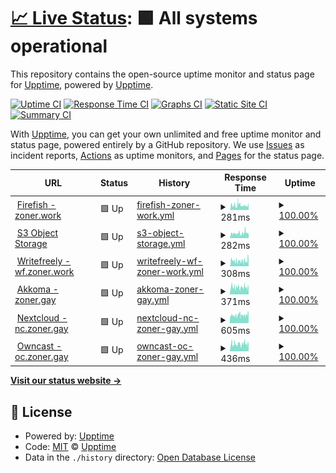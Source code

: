 # [📈 Live Status](https://status.zoner.work): <!--live status--> **🟩 All systems operational**

This repository contains the open-source uptime monitor and status page for [Upptime](https://upptime.js.org), powered by [Upptime](https://github.com/upptime/upptime).

[![Uptime CI](https://github.com/fencore/zoner-upptime/workflows/Uptime%20CI/badge.svg)](https://github.com/fencore/zoner-upptime/actions?query=workflow%3A%22Uptime+CI%22)
[![Response Time CI](https://github.com/fencore/zoner-upptime/workflows/Response%20Time%20CI/badge.svg)](https://github.com/fencore/zoner-upptime/actions?query=workflow%3A%22Response+Time+CI%22)
[![Graphs CI](https://github.com/fencore/zoner-upptime/workflows/Graphs%20CI/badge.svg)](https://github.com/fencore/zoner-upptime/actions?query=workflow%3A%22Graphs+CI%22)
[![Static Site CI](https://github.com/fencore/zoner-upptime/workflows/Static%20Site%20CI/badge.svg)](https://github.com/fencore/zoner-upptime/actions?query=workflow%3A%22Static+Site+CI%22)
[![Summary CI](https://github.com/fencore/zoner-upptime/workflows/Summary%20CI/badge.svg)](https://github.com/fencore/zoner-upptime/actions?query=workflow%3A%22Summary+CI%22)

With [Upptime](https://upptime.js.org), you can get your own unlimited and free uptime monitor and status page, powered entirely by a GitHub repository. We use [Issues](https://github.com/upptime/upptime/issues) as incident reports, [Actions](https://github.com/fencore/zoner-upptime/actions) as uptime monitors, and [Pages](https://status.zoner.work) for the status page.

<!--start: status pages-->
<!-- This summary is generated by Upptime (https://github.com/upptime/upptime) -->
<!-- Do not edit this manually, your changes will be overwritten -->
<!-- prettier-ignore -->
| URL | Status | History | Response Time | Uptime |
| --- | ------ | ------- | ------------- | ------ |
| <img alt="" src="https://icons.duckduckgo.com/ip3/zoner.work.ico" height="13"> [Firefish - zoner.work](https://zoner.work) | 🟩 Up | [firefish-zoner-work.yml](https://github.com/fencore/zoner-upptime/commits/HEAD/history/firefish-zoner-work.yml) | <details><summary><img alt="Response time graph" src="./graphs/firefish-zoner-work/response-time-week.png" height="20"> 281ms</summary><br><a href="https://status.zoner.work/history/firefish-zoner-work"><img alt="Response time 294" src="https://img.shields.io/endpoint?url=https%3A%2F%2Fraw.githubusercontent.com%2Ffencore%2Fzoner-upptime%2FHEAD%2Fapi%2Ffirefish-zoner-work%2Fresponse-time.json"></a><br><a href="https://status.zoner.work/history/firefish-zoner-work"><img alt="24-hour response time 281" src="https://img.shields.io/endpoint?url=https%3A%2F%2Fraw.githubusercontent.com%2Ffencore%2Fzoner-upptime%2FHEAD%2Fapi%2Ffirefish-zoner-work%2Fresponse-time-day.json"></a><br><a href="https://status.zoner.work/history/firefish-zoner-work"><img alt="7-day response time 281" src="https://img.shields.io/endpoint?url=https%3A%2F%2Fraw.githubusercontent.com%2Ffencore%2Fzoner-upptime%2FHEAD%2Fapi%2Ffirefish-zoner-work%2Fresponse-time-week.json"></a><br><a href="https://status.zoner.work/history/firefish-zoner-work"><img alt="30-day response time 294" src="https://img.shields.io/endpoint?url=https%3A%2F%2Fraw.githubusercontent.com%2Ffencore%2Fzoner-upptime%2FHEAD%2Fapi%2Ffirefish-zoner-work%2Fresponse-time-month.json"></a><br><a href="https://status.zoner.work/history/firefish-zoner-work"><img alt="1-year response time 294" src="https://img.shields.io/endpoint?url=https%3A%2F%2Fraw.githubusercontent.com%2Ffencore%2Fzoner-upptime%2FHEAD%2Fapi%2Ffirefish-zoner-work%2Fresponse-time-year.json"></a></details> | <details><summary><a href="https://status.zoner.work/history/firefish-zoner-work">100.00%</a></summary><a href="https://status.zoner.work/history/firefish-zoner-work"><img alt="All-time uptime 100.00%" src="https://img.shields.io/endpoint?url=https%3A%2F%2Fraw.githubusercontent.com%2Ffencore%2Fzoner-upptime%2FHEAD%2Fapi%2Ffirefish-zoner-work%2Fuptime.json"></a><br><a href="https://status.zoner.work/history/firefish-zoner-work"><img alt="24-hour uptime 100.00%" src="https://img.shields.io/endpoint?url=https%3A%2F%2Fraw.githubusercontent.com%2Ffencore%2Fzoner-upptime%2FHEAD%2Fapi%2Ffirefish-zoner-work%2Fuptime-day.json"></a><br><a href="https://status.zoner.work/history/firefish-zoner-work"><img alt="7-day uptime 100.00%" src="https://img.shields.io/endpoint?url=https%3A%2F%2Fraw.githubusercontent.com%2Ffencore%2Fzoner-upptime%2FHEAD%2Fapi%2Ffirefish-zoner-work%2Fuptime-week.json"></a><br><a href="https://status.zoner.work/history/firefish-zoner-work"><img alt="30-day uptime 100.00%" src="https://img.shields.io/endpoint?url=https%3A%2F%2Fraw.githubusercontent.com%2Ffencore%2Fzoner-upptime%2FHEAD%2Fapi%2Ffirefish-zoner-work%2Fuptime-month.json"></a><br><a href="https://status.zoner.work/history/firefish-zoner-work"><img alt="1-year uptime 100.00%" src="https://img.shields.io/endpoint?url=https%3A%2F%2Fraw.githubusercontent.com%2Ffencore%2Fzoner-upptime%2FHEAD%2Fapi%2Ffirefish-zoner-work%2Fuptime-year.json"></a></details>
| <img alt="" src="https://zoner.objects-us-east-1.dream.io/firefish/3441b9cc-2b08-476b-a1ff-d4e1d9abb3d2.png" height="13"> [S3 Object Storage](https://zoner.objects-us-east-1.dream.io/firefish/3441b9cc-2b08-476b-a1ff-d4e1d9abb3d2.png) | 🟩 Up | [s3-object-storage.yml](https://github.com/fencore/zoner-upptime/commits/HEAD/history/s3-object-storage.yml) | <details><summary><img alt="Response time graph" src="./graphs/s3-object-storage/response-time-week.png" height="20"> 282ms</summary><br><a href="https://status.zoner.work/history/s3-object-storage"><img alt="Response time 285" src="https://img.shields.io/endpoint?url=https%3A%2F%2Fraw.githubusercontent.com%2Ffencore%2Fzoner-upptime%2FHEAD%2Fapi%2Fs3-object-storage%2Fresponse-time.json"></a><br><a href="https://status.zoner.work/history/s3-object-storage"><img alt="24-hour response time 272" src="https://img.shields.io/endpoint?url=https%3A%2F%2Fraw.githubusercontent.com%2Ffencore%2Fzoner-upptime%2FHEAD%2Fapi%2Fs3-object-storage%2Fresponse-time-day.json"></a><br><a href="https://status.zoner.work/history/s3-object-storage"><img alt="7-day response time 282" src="https://img.shields.io/endpoint?url=https%3A%2F%2Fraw.githubusercontent.com%2Ffencore%2Fzoner-upptime%2FHEAD%2Fapi%2Fs3-object-storage%2Fresponse-time-week.json"></a><br><a href="https://status.zoner.work/history/s3-object-storage"><img alt="30-day response time 285" src="https://img.shields.io/endpoint?url=https%3A%2F%2Fraw.githubusercontent.com%2Ffencore%2Fzoner-upptime%2FHEAD%2Fapi%2Fs3-object-storage%2Fresponse-time-month.json"></a><br><a href="https://status.zoner.work/history/s3-object-storage"><img alt="1-year response time 285" src="https://img.shields.io/endpoint?url=https%3A%2F%2Fraw.githubusercontent.com%2Ffencore%2Fzoner-upptime%2FHEAD%2Fapi%2Fs3-object-storage%2Fresponse-time-year.json"></a></details> | <details><summary><a href="https://status.zoner.work/history/s3-object-storage">100.00%</a></summary><a href="https://status.zoner.work/history/s3-object-storage"><img alt="All-time uptime 100.00%" src="https://img.shields.io/endpoint?url=https%3A%2F%2Fraw.githubusercontent.com%2Ffencore%2Fzoner-upptime%2FHEAD%2Fapi%2Fs3-object-storage%2Fuptime.json"></a><br><a href="https://status.zoner.work/history/s3-object-storage"><img alt="24-hour uptime 100.00%" src="https://img.shields.io/endpoint?url=https%3A%2F%2Fraw.githubusercontent.com%2Ffencore%2Fzoner-upptime%2FHEAD%2Fapi%2Fs3-object-storage%2Fuptime-day.json"></a><br><a href="https://status.zoner.work/history/s3-object-storage"><img alt="7-day uptime 100.00%" src="https://img.shields.io/endpoint?url=https%3A%2F%2Fraw.githubusercontent.com%2Ffencore%2Fzoner-upptime%2FHEAD%2Fapi%2Fs3-object-storage%2Fuptime-week.json"></a><br><a href="https://status.zoner.work/history/s3-object-storage"><img alt="30-day uptime 100.00%" src="https://img.shields.io/endpoint?url=https%3A%2F%2Fraw.githubusercontent.com%2Ffencore%2Fzoner-upptime%2FHEAD%2Fapi%2Fs3-object-storage%2Fuptime-month.json"></a><br><a href="https://status.zoner.work/history/s3-object-storage"><img alt="1-year uptime 100.00%" src="https://img.shields.io/endpoint?url=https%3A%2F%2Fraw.githubusercontent.com%2Ffencore%2Fzoner-upptime%2FHEAD%2Fapi%2Fs3-object-storage%2Fuptime-year.json"></a></details>
| <img alt="" src="https://icons.duckduckgo.com/ip3/wf.zoner.work.ico" height="13"> [Writefreely - wf.zoner.work](https://wf.zoner.work) | 🟩 Up | [writefreely-wf-zoner-work.yml](https://github.com/fencore/zoner-upptime/commits/HEAD/history/writefreely-wf-zoner-work.yml) | <details><summary><img alt="Response time graph" src="./graphs/writefreely-wf-zoner-work/response-time-week.png" height="20"> 308ms</summary><br><a href="https://status.zoner.work/history/writefreely-wf-zoner-work"><img alt="Response time 291" src="https://img.shields.io/endpoint?url=https%3A%2F%2Fraw.githubusercontent.com%2Ffencore%2Fzoner-upptime%2FHEAD%2Fapi%2Fwritefreely-wf-zoner-work%2Fresponse-time.json"></a><br><a href="https://status.zoner.work/history/writefreely-wf-zoner-work"><img alt="24-hour response time 372" src="https://img.shields.io/endpoint?url=https%3A%2F%2Fraw.githubusercontent.com%2Ffencore%2Fzoner-upptime%2FHEAD%2Fapi%2Fwritefreely-wf-zoner-work%2Fresponse-time-day.json"></a><br><a href="https://status.zoner.work/history/writefreely-wf-zoner-work"><img alt="7-day response time 308" src="https://img.shields.io/endpoint?url=https%3A%2F%2Fraw.githubusercontent.com%2Ffencore%2Fzoner-upptime%2FHEAD%2Fapi%2Fwritefreely-wf-zoner-work%2Fresponse-time-week.json"></a><br><a href="https://status.zoner.work/history/writefreely-wf-zoner-work"><img alt="30-day response time 291" src="https://img.shields.io/endpoint?url=https%3A%2F%2Fraw.githubusercontent.com%2Ffencore%2Fzoner-upptime%2FHEAD%2Fapi%2Fwritefreely-wf-zoner-work%2Fresponse-time-month.json"></a><br><a href="https://status.zoner.work/history/writefreely-wf-zoner-work"><img alt="1-year response time 291" src="https://img.shields.io/endpoint?url=https%3A%2F%2Fraw.githubusercontent.com%2Ffencore%2Fzoner-upptime%2FHEAD%2Fapi%2Fwritefreely-wf-zoner-work%2Fresponse-time-year.json"></a></details> | <details><summary><a href="https://status.zoner.work/history/writefreely-wf-zoner-work">100.00%</a></summary><a href="https://status.zoner.work/history/writefreely-wf-zoner-work"><img alt="All-time uptime 100.00%" src="https://img.shields.io/endpoint?url=https%3A%2F%2Fraw.githubusercontent.com%2Ffencore%2Fzoner-upptime%2FHEAD%2Fapi%2Fwritefreely-wf-zoner-work%2Fuptime.json"></a><br><a href="https://status.zoner.work/history/writefreely-wf-zoner-work"><img alt="24-hour uptime 100.00%" src="https://img.shields.io/endpoint?url=https%3A%2F%2Fraw.githubusercontent.com%2Ffencore%2Fzoner-upptime%2FHEAD%2Fapi%2Fwritefreely-wf-zoner-work%2Fuptime-day.json"></a><br><a href="https://status.zoner.work/history/writefreely-wf-zoner-work"><img alt="7-day uptime 100.00%" src="https://img.shields.io/endpoint?url=https%3A%2F%2Fraw.githubusercontent.com%2Ffencore%2Fzoner-upptime%2FHEAD%2Fapi%2Fwritefreely-wf-zoner-work%2Fuptime-week.json"></a><br><a href="https://status.zoner.work/history/writefreely-wf-zoner-work"><img alt="30-day uptime 100.00%" src="https://img.shields.io/endpoint?url=https%3A%2F%2Fraw.githubusercontent.com%2Ffencore%2Fzoner-upptime%2FHEAD%2Fapi%2Fwritefreely-wf-zoner-work%2Fuptime-month.json"></a><br><a href="https://status.zoner.work/history/writefreely-wf-zoner-work"><img alt="1-year uptime 100.00%" src="https://img.shields.io/endpoint?url=https%3A%2F%2Fraw.githubusercontent.com%2Ffencore%2Fzoner-upptime%2FHEAD%2Fapi%2Fwritefreely-wf-zoner-work%2Fuptime-year.json"></a></details>
| <img alt="" src="https://icons.duckduckgo.com/ip3/zoner.gay.ico" height="13"> [Akkoma - zoner.gay](https://zoner.gay) | 🟩 Up | [akkoma-zoner-gay.yml](https://github.com/fencore/zoner-upptime/commits/HEAD/history/akkoma-zoner-gay.yml) | <details><summary><img alt="Response time graph" src="./graphs/akkoma-zoner-gay/response-time-week.png" height="20"> 371ms</summary><br><a href="https://status.zoner.work/history/akkoma-zoner-gay"><img alt="Response time 369" src="https://img.shields.io/endpoint?url=https%3A%2F%2Fraw.githubusercontent.com%2Ffencore%2Fzoner-upptime%2FHEAD%2Fapi%2Fakkoma-zoner-gay%2Fresponse-time.json"></a><br><a href="https://status.zoner.work/history/akkoma-zoner-gay"><img alt="24-hour response time 341" src="https://img.shields.io/endpoint?url=https%3A%2F%2Fraw.githubusercontent.com%2Ffencore%2Fzoner-upptime%2FHEAD%2Fapi%2Fakkoma-zoner-gay%2Fresponse-time-day.json"></a><br><a href="https://status.zoner.work/history/akkoma-zoner-gay"><img alt="7-day response time 371" src="https://img.shields.io/endpoint?url=https%3A%2F%2Fraw.githubusercontent.com%2Ffencore%2Fzoner-upptime%2FHEAD%2Fapi%2Fakkoma-zoner-gay%2Fresponse-time-week.json"></a><br><a href="https://status.zoner.work/history/akkoma-zoner-gay"><img alt="30-day response time 369" src="https://img.shields.io/endpoint?url=https%3A%2F%2Fraw.githubusercontent.com%2Ffencore%2Fzoner-upptime%2FHEAD%2Fapi%2Fakkoma-zoner-gay%2Fresponse-time-month.json"></a><br><a href="https://status.zoner.work/history/akkoma-zoner-gay"><img alt="1-year response time 369" src="https://img.shields.io/endpoint?url=https%3A%2F%2Fraw.githubusercontent.com%2Ffencore%2Fzoner-upptime%2FHEAD%2Fapi%2Fakkoma-zoner-gay%2Fresponse-time-year.json"></a></details> | <details><summary><a href="https://status.zoner.work/history/akkoma-zoner-gay">100.00%</a></summary><a href="https://status.zoner.work/history/akkoma-zoner-gay"><img alt="All-time uptime 100.00%" src="https://img.shields.io/endpoint?url=https%3A%2F%2Fraw.githubusercontent.com%2Ffencore%2Fzoner-upptime%2FHEAD%2Fapi%2Fakkoma-zoner-gay%2Fuptime.json"></a><br><a href="https://status.zoner.work/history/akkoma-zoner-gay"><img alt="24-hour uptime 100.00%" src="https://img.shields.io/endpoint?url=https%3A%2F%2Fraw.githubusercontent.com%2Ffencore%2Fzoner-upptime%2FHEAD%2Fapi%2Fakkoma-zoner-gay%2Fuptime-day.json"></a><br><a href="https://status.zoner.work/history/akkoma-zoner-gay"><img alt="7-day uptime 100.00%" src="https://img.shields.io/endpoint?url=https%3A%2F%2Fraw.githubusercontent.com%2Ffencore%2Fzoner-upptime%2FHEAD%2Fapi%2Fakkoma-zoner-gay%2Fuptime-week.json"></a><br><a href="https://status.zoner.work/history/akkoma-zoner-gay"><img alt="30-day uptime 100.00%" src="https://img.shields.io/endpoint?url=https%3A%2F%2Fraw.githubusercontent.com%2Ffencore%2Fzoner-upptime%2FHEAD%2Fapi%2Fakkoma-zoner-gay%2Fuptime-month.json"></a><br><a href="https://status.zoner.work/history/akkoma-zoner-gay"><img alt="1-year uptime 100.00%" src="https://img.shields.io/endpoint?url=https%3A%2F%2Fraw.githubusercontent.com%2Ffencore%2Fzoner-upptime%2FHEAD%2Fapi%2Fakkoma-zoner-gay%2Fuptime-year.json"></a></details>
| <img alt="" src="https://icons.duckduckgo.com/ip3/nc.zoner.gay.ico" height="13"> [Nextcloud - nc.zoner.gay](https://nc.zoner.gay) | 🟩 Up | [nextcloud-nc-zoner-gay.yml](https://github.com/fencore/zoner-upptime/commits/HEAD/history/nextcloud-nc-zoner-gay.yml) | <details><summary><img alt="Response time graph" src="./graphs/nextcloud-nc-zoner-gay/response-time-week.png" height="20"> 605ms</summary><br><a href="https://status.zoner.work/history/nextcloud-nc-zoner-gay"><img alt="Response time 600" src="https://img.shields.io/endpoint?url=https%3A%2F%2Fraw.githubusercontent.com%2Ffencore%2Fzoner-upptime%2FHEAD%2Fapi%2Fnextcloud-nc-zoner-gay%2Fresponse-time.json"></a><br><a href="https://status.zoner.work/history/nextcloud-nc-zoner-gay"><img alt="24-hour response time 683" src="https://img.shields.io/endpoint?url=https%3A%2F%2Fraw.githubusercontent.com%2Ffencore%2Fzoner-upptime%2FHEAD%2Fapi%2Fnextcloud-nc-zoner-gay%2Fresponse-time-day.json"></a><br><a href="https://status.zoner.work/history/nextcloud-nc-zoner-gay"><img alt="7-day response time 605" src="https://img.shields.io/endpoint?url=https%3A%2F%2Fraw.githubusercontent.com%2Ffencore%2Fzoner-upptime%2FHEAD%2Fapi%2Fnextcloud-nc-zoner-gay%2Fresponse-time-week.json"></a><br><a href="https://status.zoner.work/history/nextcloud-nc-zoner-gay"><img alt="30-day response time 600" src="https://img.shields.io/endpoint?url=https%3A%2F%2Fraw.githubusercontent.com%2Ffencore%2Fzoner-upptime%2FHEAD%2Fapi%2Fnextcloud-nc-zoner-gay%2Fresponse-time-month.json"></a><br><a href="https://status.zoner.work/history/nextcloud-nc-zoner-gay"><img alt="1-year response time 600" src="https://img.shields.io/endpoint?url=https%3A%2F%2Fraw.githubusercontent.com%2Ffencore%2Fzoner-upptime%2FHEAD%2Fapi%2Fnextcloud-nc-zoner-gay%2Fresponse-time-year.json"></a></details> | <details><summary><a href="https://status.zoner.work/history/nextcloud-nc-zoner-gay">100.00%</a></summary><a href="https://status.zoner.work/history/nextcloud-nc-zoner-gay"><img alt="All-time uptime 100.00%" src="https://img.shields.io/endpoint?url=https%3A%2F%2Fraw.githubusercontent.com%2Ffencore%2Fzoner-upptime%2FHEAD%2Fapi%2Fnextcloud-nc-zoner-gay%2Fuptime.json"></a><br><a href="https://status.zoner.work/history/nextcloud-nc-zoner-gay"><img alt="24-hour uptime 100.00%" src="https://img.shields.io/endpoint?url=https%3A%2F%2Fraw.githubusercontent.com%2Ffencore%2Fzoner-upptime%2FHEAD%2Fapi%2Fnextcloud-nc-zoner-gay%2Fuptime-day.json"></a><br><a href="https://status.zoner.work/history/nextcloud-nc-zoner-gay"><img alt="7-day uptime 100.00%" src="https://img.shields.io/endpoint?url=https%3A%2F%2Fraw.githubusercontent.com%2Ffencore%2Fzoner-upptime%2FHEAD%2Fapi%2Fnextcloud-nc-zoner-gay%2Fuptime-week.json"></a><br><a href="https://status.zoner.work/history/nextcloud-nc-zoner-gay"><img alt="30-day uptime 100.00%" src="https://img.shields.io/endpoint?url=https%3A%2F%2Fraw.githubusercontent.com%2Ffencore%2Fzoner-upptime%2FHEAD%2Fapi%2Fnextcloud-nc-zoner-gay%2Fuptime-month.json"></a><br><a href="https://status.zoner.work/history/nextcloud-nc-zoner-gay"><img alt="1-year uptime 100.00%" src="https://img.shields.io/endpoint?url=https%3A%2F%2Fraw.githubusercontent.com%2Ffencore%2Fzoner-upptime%2FHEAD%2Fapi%2Fnextcloud-nc-zoner-gay%2Fuptime-year.json"></a></details>
| <img alt="" src="https://icons.duckduckgo.com/ip3/oc.zoner.gay.ico" height="13"> [Owncast - oc.zoner.gay](https://oc.zoner.gay) | 🟩 Up | [owncast-oc-zoner-gay.yml](https://github.com/fencore/zoner-upptime/commits/HEAD/history/owncast-oc-zoner-gay.yml) | <details><summary><img alt="Response time graph" src="./graphs/owncast-oc-zoner-gay/response-time-week.png" height="20"> 436ms</summary><br><a href="https://status.zoner.work/history/owncast-oc-zoner-gay"><img alt="Response time 464" src="https://img.shields.io/endpoint?url=https%3A%2F%2Fraw.githubusercontent.com%2Ffencore%2Fzoner-upptime%2FHEAD%2Fapi%2Fowncast-oc-zoner-gay%2Fresponse-time.json"></a><br><a href="https://status.zoner.work/history/owncast-oc-zoner-gay"><img alt="24-hour response time 411" src="https://img.shields.io/endpoint?url=https%3A%2F%2Fraw.githubusercontent.com%2Ffencore%2Fzoner-upptime%2FHEAD%2Fapi%2Fowncast-oc-zoner-gay%2Fresponse-time-day.json"></a><br><a href="https://status.zoner.work/history/owncast-oc-zoner-gay"><img alt="7-day response time 436" src="https://img.shields.io/endpoint?url=https%3A%2F%2Fraw.githubusercontent.com%2Ffencore%2Fzoner-upptime%2FHEAD%2Fapi%2Fowncast-oc-zoner-gay%2Fresponse-time-week.json"></a><br><a href="https://status.zoner.work/history/owncast-oc-zoner-gay"><img alt="30-day response time 464" src="https://img.shields.io/endpoint?url=https%3A%2F%2Fraw.githubusercontent.com%2Ffencore%2Fzoner-upptime%2FHEAD%2Fapi%2Fowncast-oc-zoner-gay%2Fresponse-time-month.json"></a><br><a href="https://status.zoner.work/history/owncast-oc-zoner-gay"><img alt="1-year response time 464" src="https://img.shields.io/endpoint?url=https%3A%2F%2Fraw.githubusercontent.com%2Ffencore%2Fzoner-upptime%2FHEAD%2Fapi%2Fowncast-oc-zoner-gay%2Fresponse-time-year.json"></a></details> | <details><summary><a href="https://status.zoner.work/history/owncast-oc-zoner-gay">100.00%</a></summary><a href="https://status.zoner.work/history/owncast-oc-zoner-gay"><img alt="All-time uptime 100.00%" src="https://img.shields.io/endpoint?url=https%3A%2F%2Fraw.githubusercontent.com%2Ffencore%2Fzoner-upptime%2FHEAD%2Fapi%2Fowncast-oc-zoner-gay%2Fuptime.json"></a><br><a href="https://status.zoner.work/history/owncast-oc-zoner-gay"><img alt="24-hour uptime 100.00%" src="https://img.shields.io/endpoint?url=https%3A%2F%2Fraw.githubusercontent.com%2Ffencore%2Fzoner-upptime%2FHEAD%2Fapi%2Fowncast-oc-zoner-gay%2Fuptime-day.json"></a><br><a href="https://status.zoner.work/history/owncast-oc-zoner-gay"><img alt="7-day uptime 100.00%" src="https://img.shields.io/endpoint?url=https%3A%2F%2Fraw.githubusercontent.com%2Ffencore%2Fzoner-upptime%2FHEAD%2Fapi%2Fowncast-oc-zoner-gay%2Fuptime-week.json"></a><br><a href="https://status.zoner.work/history/owncast-oc-zoner-gay"><img alt="30-day uptime 100.00%" src="https://img.shields.io/endpoint?url=https%3A%2F%2Fraw.githubusercontent.com%2Ffencore%2Fzoner-upptime%2FHEAD%2Fapi%2Fowncast-oc-zoner-gay%2Fuptime-month.json"></a><br><a href="https://status.zoner.work/history/owncast-oc-zoner-gay"><img alt="1-year uptime 100.00%" src="https://img.shields.io/endpoint?url=https%3A%2F%2Fraw.githubusercontent.com%2Ffencore%2Fzoner-upptime%2FHEAD%2Fapi%2Fowncast-oc-zoner-gay%2Fuptime-year.json"></a></details>

<!--end: status pages-->

[**Visit our status website →**](https://status.zoner.work)

## 📄 License

- Powered by: [Upptime](https://github.com/upptime/upptime)
- Code: [MIT](./LICENSE) © [Upptime](https://upptime.js.org)
- Data in the `./history` directory: [Open Database License](https://opendatacommons.org/licenses/odbl/1-0/)
